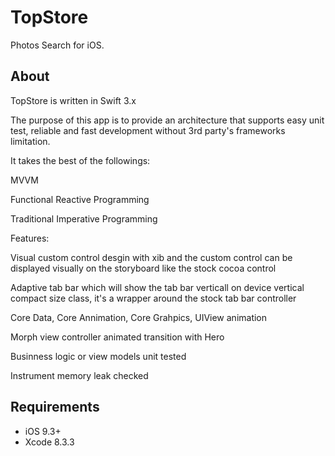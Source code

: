 # TopStore

Photos Search for iOS.

## About

TopStore is written in Swift 3.x

The purpose of this app is to provide an architecture that supports easy unit test, reliable and fast development without 3rd party's frameworks limitation.

It takes the best of the followings:

MVVM

Functional Reactive Programming

Traditional Imperative Programming 

Features:

Visual custom control desgin with xib and the custom control can be displayed visually on the storyboard like the stock cocoa control

Adaptive tab bar which will show the tab bar verticall on device vertical compact size class, it's a wrapper around the stock tab bar controller

Core Data, Core Annimation, Core Grahpics, UIView animation

Morph view controller animated transition with Hero

Businness logic or view models unit tested

Instrument memory leak checked

## Requirements

- iOS 9.3+
- Xcode 8.3.3
